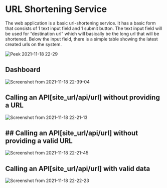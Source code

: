 # URL Shortening Service
The web application is a basic url-shortening service. It has a basic form that consists of 1 text input
field and 1 submit button. The text input field will be used for “destination url” which will basically be the long url that will be shortened.
Below the input field, there is a simple table showing the latest created urls on the system.

![Peek 2021-11-18 22-29](https://user-images.githubusercontent.com/36469012/142468035-c4163506-3182-4e45-975c-10de95bc3985.gif)


## Dashboard

![Screenshot from 2021-11-18 22-39-04](https://user-images.githubusercontent.com/36469012/142468054-1a83c643-386d-46bf-849f-c6d12eae3653.png)


## Calling an API[site_url/api/url] without providing a URL

![Screenshot from 2021-11-18 22-21-13](https://user-images.githubusercontent.com/36469012/142468072-a2a2005d-99d5-4c9c-b1fd-24e415aa47eb.png)

## ## Calling an API[site_url/api/url] without providing a valid URL

![Screenshot from 2021-11-18 22-21-45](https://user-images.githubusercontent.com/36469012/142468112-fa4705c6-217a-4e7e-b40c-f20e5e7ce0b1.png)


## Calling an API[site_url/api/url] with valid data

![Screenshot from 2021-11-18 22-22-23](https://user-images.githubusercontent.com/36469012/142468143-6700bde0-e34e-4ee0-8b27-7af6ee24e517.png)
